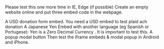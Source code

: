 Please test this one more time in IE, Edge (if possible)
Create an empty website online and put three embed code in the webpage.

A USD donation form embed. You need a USD embed to test plaid ach donation
A Japanese Yen Embed with another language (eg Spanish or Portugese): Yen is a Zero Decimal Currency . It is important to test this.
A popup modal button
Then test the iframe embeds & modal popup in Android and iPhone.


